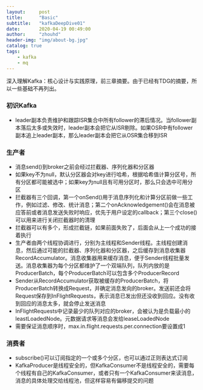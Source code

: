 ```yaml
---
layout:     post
title:      "Basic"
subtitle:   "kafkaDeepDive01"
date:       2020-04-19 00:49:00
author:     "zhouhd"
header-img: "img/about-bg.jpg"
catalog: true
tags:
    - kafka
    - mq
---
```


深入理解Kafka：核心设计与实践原理，前三章摘要。由于已经有TDG的摘要，所以一些基础不再列出。

### 初识Kafka
- leader副本负责维护和跟踪ISR集合中所有follower的滞后情况。当follower副本落后太多或失效时，leader副本会把它从ISR剔除。如果OSR中有follower副本追上leader副本，那么leader副本会把它从OSR集合移到ISR

### 生产者
- 消息send()到broker之前会经过拦截器、序列化器和分区器
- 如果key不为null，默认分区器会对key进行哈希，根据哈希值计算分区号，所有分区都可能被选中；如果key为null且有可用分区时，那么只会选中可用分区
- 拦截器有三个回调，第一个onSend()用于消息序列化和计算分区前做一些工作，例如过滤、修改、统计消息；第二个onAcknowledgement()会在消息被应答前或者消息发送失败时响应，优先于用户设定的callback；第三个close()可以用来进行关闭拦截器时的清理
- 拦截器可以有多个，形成拦截链，如果前面失败了，后面会从上一个成功的接着执行
- 生产者由两个线程协调进行，分别为主线程和Sender线程。主线程创建消息，然后通过可能的拦截器、序列化器和分区器，之后缓存到消息收集器RecordAccumulator。消息收集器用来缓存消息，便于Sender线程批量发送。消息收集器为每个分区都维护了一个双端队列，队列内放的是ProducerBatch，每个ProducerBatch可以包含多个ProducerRecord
- Sender从RecordAccumulator获取被缓存的ProducerBatch，将ProducerBatch转换成Request，并确定消息发向的broker。发送前还会将Request保存到InFlightRequests，表示消息已发出但还没收到回应。没有收到回应的消息太多，就会停止发送消息
- InFlightRequests中记录最少的队列对应的broker，会被认为是负载最小的leastLoadedNode。元数据请求等消息会发给leaseLoadedNode
- 需要保证消息顺序时，max.in.flight.requests.per.connection要设置成1

### 消费者
- subscribe()可以订阅指定的一个或多个分区，也可以通过正则表达式订阅
- KafkaProducer是线程安全的，但KafkaConsumer不是线程安全的，需要每个线程有自己的KafkaConsumer，或者只有一个KafkaConsumer来读消息，消息的具体处理交给线程池，但这样容易有偏移提交的问题
